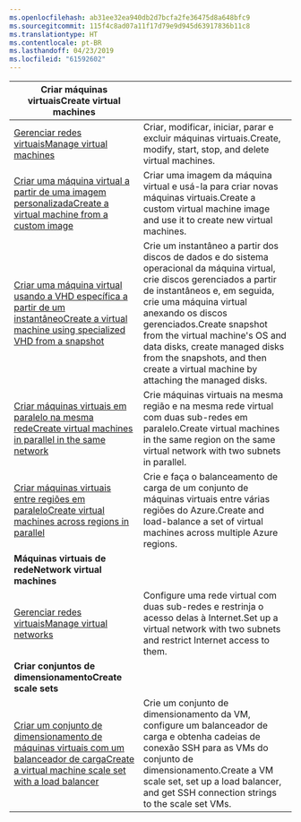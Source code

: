 ```yaml
---
ms.openlocfilehash: ab31ee32ea940db2d7bcfa2fe36475d8a648bfc9
ms.sourcegitcommit: 115f4c8ad07a11f17d79e9d945d63917836b11c8
ms.translationtype: HT
ms.contentlocale: pt-BR
ms.lasthandoff: 04/23/2019
ms.locfileid: "61592602"
---
```

| <span data-ttu-id="9b8e6-101">**Criar máquinas virtuais**</span><span class="sxs-lookup"><span data-stu-id="9b8e6-101">**Create virtual machines**</span></span> || 
|---|---|
| <span data-ttu-id="9b8e6-102">[Gerenciar redes virtuais][1]</span><span class="sxs-lookup"><span data-stu-id="9b8e6-102">[Manage virtual machines][1]</span></span> | <span data-ttu-id="9b8e6-103">Criar, modificar, iniciar, parar e excluir máquinas virtuais.</span><span class="sxs-lookup"><span data-stu-id="9b8e6-103">Create, modify, start, stop, and delete virtual machines.</span></span> |
| <span data-ttu-id="9b8e6-104">[Criar uma máquina virtual a partir de uma imagem personalizada][2]</span><span class="sxs-lookup"><span data-stu-id="9b8e6-104">[Create a virtual machine from a custom image][2]</span></span> | <span data-ttu-id="9b8e6-105">Criar uma imagem da máquina virtual e usá-la para criar novas máquinas virtuais.</span><span class="sxs-lookup"><span data-stu-id="9b8e6-105">Create a custom virtual machine image and use it to create new virtual machines.</span></span> | 
| <span data-ttu-id="9b8e6-106">[Criar uma máquina virtual usando a VHD específica a partir de um instantâneo][3]</span><span class="sxs-lookup"><span data-stu-id="9b8e6-106">[Create a virtual machine using specialized VHD from a snapshot][3]</span></span> | <span data-ttu-id="9b8e6-107">Crie um instantâneo a partir dos discos de dados e do sistema operacional da máquina virtual, crie discos gerenciados a partir de instantâneos e, em seguida, crie uma máquina virtual anexando os discos gerenciados.</span><span class="sxs-lookup"><span data-stu-id="9b8e6-107">Create snapshot from the virtual machine's OS and data disks, create managed disks from the snapshots, and then create a virtual machine by attaching the managed disks.</span></span> |  
| <span data-ttu-id="9b8e6-108">[Criar máquinas virtuais em paralelo na mesma rede][4]</span><span class="sxs-lookup"><span data-stu-id="9b8e6-108">[Create virtual machines in parallel in the same network][4]</span></span> | <span data-ttu-id="9b8e6-109">Crie máquinas virtuais na mesma região e na mesma rede virtual com duas sub-redes em paralelo.</span><span class="sxs-lookup"><span data-stu-id="9b8e6-109">Create virtual machines in the same region on the same virtual network with two subnets in parallel.</span></span> |
| <span data-ttu-id="9b8e6-110">[Criar máquinas virtuais entre regiões em paralelo][5]</span><span class="sxs-lookup"><span data-stu-id="9b8e6-110">[Create virtual machines across regions in parallel][5]</span></span> | <span data-ttu-id="9b8e6-111">Crie e faça o balanceamento de carga de um conjunto de máquinas virtuais entre várias regiões do Azure.</span><span class="sxs-lookup"><span data-stu-id="9b8e6-111">Create and load-balance a set of virtual machines across multiple Azure regions.</span></span> |
| <span data-ttu-id="9b8e6-112">**Máquinas virtuais de rede**</span><span class="sxs-lookup"><span data-stu-id="9b8e6-112">**Network virtual machines**</span></span> || 
| <span data-ttu-id="9b8e6-113">[Gerenciar redes virtuais][6]</span><span class="sxs-lookup"><span data-stu-id="9b8e6-113">[Manage virtual networks][6]</span></span> | <span data-ttu-id="9b8e6-114">Configure uma rede virtual com duas sub-redes e restrinja o acesso delas à Internet.</span><span class="sxs-lookup"><span data-stu-id="9b8e6-114">Set up a virtual network with two subnets and restrict Internet access to them.</span></span> |
| <span data-ttu-id="9b8e6-115">**Criar conjuntos de dimensionamento**</span><span class="sxs-lookup"><span data-stu-id="9b8e6-115">**Create scale sets**</span></span> ||
| <span data-ttu-id="9b8e6-116">[Criar um conjunto de dimensionamento de máquinas virtuais com um balanceador de carga][7]</span><span class="sxs-lookup"><span data-stu-id="9b8e6-116">[Create a virtual machine scale set with a load balancer][7]</span></span> | <span data-ttu-id="9b8e6-117">Crie um conjunto de dimensionamento da VM, configure um balanceador de carga e obtenha cadeias de conexão SSH para as VMs do conjunto de dimensionamento.</span><span class="sxs-lookup"><span data-stu-id="9b8e6-117">Create a VM scale set, set up a load balancer, and get SSH connection strings to the scale set VMs.</span></span> |

[1]: ../java-sdk-manage-virtual-machines.md
[2]: https://azure.microsoft.com/resources/samples/managed-disk-java-create-virtual-machine-using-custom-image/
[3]: https://azure.microsoft.com/resources/samples/managed-disk-java-create-virtual-machine-using-specialized-disk-from-vhd/
[4]: https://azure.microsoft.com/resources/samples/compute-java-manage-virtual-machines-in-parallel/
[5]: ../java-sdk-virtual-machines-in-parallel.md
[6]: ../java-sdk-manage-virtual-networks.md
[7]: ../java-sdk-manage-vm-scalesets.md